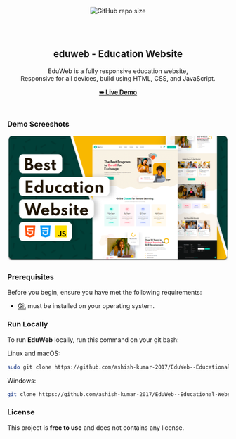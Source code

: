 
<div align="center">
  
  ![GitHub repo size](https://img.shields.io/github/repo-size/ashish-kumar-2017/EduWeb--Educational-Website)

  <br />
  <br />

  <h2 align="center">eduweb - Education Website</h2>

  EduWeb is a fully responsive education website, <br />Responsive for all devices, build using HTML, CSS, and JavaScript.

  <a href="https://eduweb-ashish.netlify.app/"><strong>➥ Live Demo</strong></a>

</div>

<br />

### Demo Screeshots

![EduWeb Desktop Demo](./readme-images/desktop.png "Desktop Demo")

### Prerequisites

Before you begin, ensure you have met the following requirements:

* [Git](https://git-scm.com/downloads "Download Git") must be installed on your operating system.

### Run Locally

To run **EduWeb** locally, run this command on your git bash:

Linux and macOS:

```bash
sudo git clone https://github.com/ashish-kumar-2017/EduWeb--Educational-Website.git
```

Windows:

```bash
git clone https://github.com/ashish-kumar-2017/EduWeb--Educational-Website.git
```


### License

This project is **free to use** and does not contains any license.
